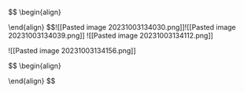 $$
\begin{align}

\end{align}
$$![[Pasted image 20231003134030.png]]![[Pasted image 20231003134039.png]]
![[Pasted image 20231003134112.png]]

![[Pasted image 20231003134156.png]]

$$
\begin{align}

\end{align}
$$